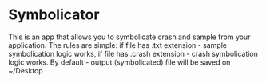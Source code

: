 # Symbolicator

This is an app that allows you to symbolicate crash and sample from your application. The rules are simple: if file has .txt extension - sample symbolication logic works, if file has .crash extension - crash symbolication logic works. By default - output (symbolicated) file will be saved on ~/Desktop

